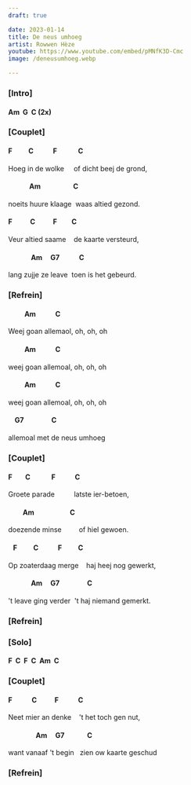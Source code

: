 ```yaml
---
draft: true

date: 2023-01-14
title: De neus umhoeg
artist: Rowwen Hèze
youtube: https://www.youtube.com/embed/pMNfK3D-Cmc
image: /deneusumhoeg.webp

---
```


### [Intro]

#### Am&nbsp;&nbsp;G&nbsp;&nbsp;C	(2x)

### [Couplet]

#### F&nbsp;&nbsp;&nbsp;&nbsp;&nbsp;&nbsp;&nbsp;&nbsp;&nbsp;&nbsp;C&nbsp;&nbsp;&nbsp;&nbsp;&nbsp;&nbsp;&nbsp;&nbsp;&nbsp;&nbsp;&nbsp;&nbsp;F&nbsp;&nbsp;&nbsp;&nbsp;&nbsp;&nbsp;&nbsp;&nbsp;&nbsp;&nbsp;&nbsp;&nbsp;&nbsp;C

Hoeg in de wolke&nbsp;&nbsp;&nbsp;&nbsp;&nbsp;of dicht beej de grond,

#### &nbsp;&nbsp;&nbsp;&nbsp;&nbsp;&nbsp;&nbsp;&nbsp;&nbsp;&nbsp;&nbsp;&nbsp;&nbsp;Am&nbsp;&nbsp;&nbsp;&nbsp;&nbsp;&nbsp;&nbsp;&nbsp;&nbsp;&nbsp;&nbsp;&nbsp;&nbsp;&nbsp;&nbsp;&nbsp;&nbsp;&nbsp;&nbsp;&nbsp;C

noeits huure klaage&nbsp;&nbsp;waas altied gezond.

#### F&nbsp;&nbsp;&nbsp;&nbsp;&nbsp;&nbsp;&nbsp;&nbsp;&nbsp;&nbsp;&nbsp;C&nbsp;&nbsp;&nbsp;&nbsp;&nbsp;&nbsp;&nbsp;&nbsp;&nbsp;&nbsp;&nbsp;F&nbsp;&nbsp;&nbsp;&nbsp;&nbsp;&nbsp;&nbsp;&nbsp;&nbsp;C

Veur altied saame&nbsp;&nbsp;&nbsp;&nbsp;de kaarte versteurd,

#### &nbsp;&nbsp;&nbsp;&nbsp;&nbsp;&nbsp;&nbsp;&nbsp;&nbsp;&nbsp;&nbsp;&nbsp;&nbsp;&nbsp;Am&nbsp;&nbsp;&nbsp;&nbsp;&nbsp;G7&nbsp;&nbsp;&nbsp;&nbsp;&nbsp;&nbsp;&nbsp;&nbsp;&nbsp;&nbsp;&nbsp;&nbsp;C

lang zujje ze leave&nbsp;&nbsp;toen is het gebeurd.

### [Refrein]

#### &nbsp;&nbsp;&nbsp;&nbsp;&nbsp;&nbsp;&nbsp;&nbsp;&nbsp;&nbsp;Am&nbsp;&nbsp;&nbsp;&nbsp;&nbsp;&nbsp;&nbsp;&nbsp;&nbsp;&nbsp;&nbsp;&nbsp;C

Weej goan allemaol, oh, oh, oh

#### &nbsp;&nbsp;&nbsp;&nbsp;&nbsp;&nbsp;&nbsp;&nbsp;&nbsp;&nbsp;Am&nbsp;&nbsp;&nbsp;&nbsp;&nbsp;&nbsp;&nbsp;&nbsp;&nbsp;&nbsp;&nbsp;&nbsp;C

weej goan allemoal, oh, oh, oh

#### &nbsp;&nbsp;&nbsp;&nbsp;&nbsp;&nbsp;&nbsp;&nbsp;&nbsp;&nbsp;Am&nbsp;&nbsp;&nbsp;&nbsp;&nbsp;&nbsp;&nbsp;&nbsp;&nbsp;&nbsp;&nbsp;&nbsp;C

weej goan allemoal, oh, oh, oh

#### &nbsp;&nbsp;&nbsp;&nbsp;G7&nbsp;&nbsp;&nbsp;&nbsp;&nbsp;&nbsp;&nbsp;&nbsp;&nbsp;&nbsp;&nbsp;&nbsp;&nbsp;&nbsp;&nbsp;&nbsp;&nbsp;C

allemoal met de neus umhoeg

### [Couplet]

#### F&nbsp;&nbsp;&nbsp;&nbsp;&nbsp;&nbsp;&nbsp;&nbsp;C&nbsp;&nbsp;&nbsp;&nbsp;&nbsp;&nbsp;&nbsp;&nbsp;&nbsp;&nbsp;&nbsp;&nbsp;&nbsp;F&nbsp;&nbsp;&nbsp;&nbsp;&nbsp;&nbsp;&nbsp;&nbsp;&nbsp;&nbsp;&nbsp;&nbsp;C

Groete parade&nbsp;&nbsp;&nbsp;&nbsp;&nbsp;&nbsp;&nbsp;&nbsp;&nbsp;&nbsp;latste ier-betoen,

#### &nbsp;&nbsp;&nbsp;&nbsp;&nbsp;&nbsp;&nbsp;&nbsp;&nbsp;Am&nbsp;&nbsp;&nbsp;&nbsp;&nbsp;&nbsp;&nbsp;&nbsp;&nbsp;&nbsp;&nbsp;&nbsp;&nbsp;&nbsp;&nbsp;&nbsp;&nbsp;&nbsp;&nbsp;&nbsp;&nbsp;&nbsp;C

doezende minse&nbsp;&nbsp;&nbsp;&nbsp;&nbsp;&nbsp;&nbsp;&nbsp;&nbsp;of hiel gewoen.

#### &nbsp;&nbsp;&nbsp;F&nbsp;&nbsp;&nbsp;&nbsp;&nbsp;&nbsp;&nbsp;&nbsp;&nbsp;&nbsp;C&nbsp;&nbsp;&nbsp;&nbsp;&nbsp;&nbsp;&nbsp;&nbsp;&nbsp;&nbsp;&nbsp;&nbsp;F&nbsp;&nbsp;&nbsp;&nbsp;&nbsp;&nbsp;&nbsp;&nbsp;&nbsp;&nbsp;C

Op zoaterdaag merge&nbsp;&nbsp;&nbsp;&nbsp;haj heej nog gewerkt,

#### &nbsp;&nbsp;&nbsp;&nbsp;&nbsp;&nbsp;&nbsp;&nbsp;&nbsp;&nbsp;&nbsp;&nbsp;&nbsp;&nbsp;Am&nbsp;&nbsp;&nbsp;&nbsp;&nbsp;G7&nbsp;&nbsp;&nbsp;&nbsp;&nbsp;&nbsp;&nbsp;&nbsp;&nbsp;&nbsp;&nbsp;&nbsp;&nbsp;&nbsp;&nbsp;&nbsp;&nbsp;C

't leave ging verder&nbsp;&nbsp;'t haj niemand gemerkt.

### [Refrein]

### [Solo]		

#### F&nbsp;&nbsp;C&nbsp;&nbsp;F&nbsp;&nbsp;C&nbsp;&nbsp;Am&nbsp;&nbsp;C

### [Couplet]

#### F&nbsp;&nbsp;&nbsp;&nbsp;&nbsp;&nbsp;&nbsp;&nbsp;&nbsp;&nbsp;&nbsp;&nbsp;C&nbsp;&nbsp;&nbsp;&nbsp;&nbsp;&nbsp;&nbsp;&nbsp;&nbsp;&nbsp;&nbsp;F&nbsp;&nbsp;&nbsp;&nbsp;&nbsp;&nbsp;&nbsp;&nbsp;&nbsp;&nbsp;&nbsp;&nbsp;C

Neet mier an denke&nbsp;&nbsp;&nbsp;&nbsp;'t het toch gen nut,

#### &nbsp;&nbsp;&nbsp;&nbsp;&nbsp;&nbsp;&nbsp;&nbsp;&nbsp;&nbsp;&nbsp;&nbsp;&nbsp;&nbsp;&nbsp;&nbsp;&nbsp;Am&nbsp;&nbsp;&nbsp;&nbsp;&nbsp;G7&nbsp;&nbsp;&nbsp;&nbsp;&nbsp;&nbsp;&nbsp;&nbsp;&nbsp;&nbsp;&nbsp;&nbsp;&nbsp;&nbsp;C	

want vanaaf 't begin&nbsp;&nbsp;&nbsp;zien ow kaarte geschud

### [Refrein]